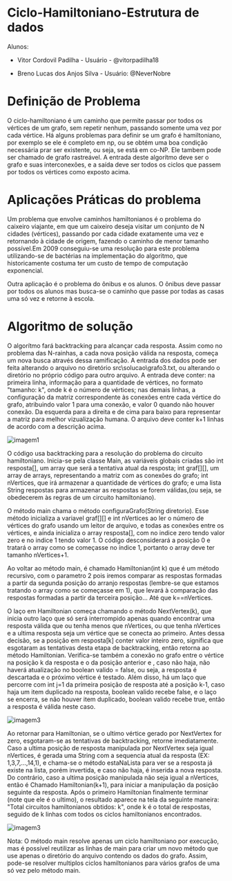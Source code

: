 # Ciclo-Hamiltoniano-Estrutura de dados
Alunos:

- Vitor Cordovil Padilha - Usuário - @vitorpadilha18

- Breno Lucas dos Anjos Silva  -  Usuário: @NeverNobre

# Definição de Problema
O ciclo-hamiltoniano é um caminho que permite passar por todos os vértices de um grafo, sem repetir nenhum, passando somente uma vez por cada vértice. Há alguns problemas para definir se um grafo é hamiltoniano, por exemplo se ele é completo em np, ou se obtém uma boa condição necessária prar ser existente, ou seja, se está em co-NP. Ele tambem pode ser chamado de grafo rastreável.
A entrada deste algorítmo deve ser o grafo e suas interconexões, e a saída deve ser todos os ciclos que passem por todos os vértices como exposto acima.

# Aplicações Práticas do problema
Um problema que envolve caminhos hamiltonianos é o problema do caixeiro viajante, em que um caixeiro deseja visitar um conjunto de N cidades (vértices), passando por cada cidade exatamente uma vez e retornando à cidade de origem, fazendo o caminho de menor tamanho possível.Em 2009 conseguiu-se uma resolução para este problema utilizando-se de bactérias na implementação do algoritmo, que historicamente costuma ter um custo de tempo de computação exponencial.

Outra aplicação é o problema do ônibus e os alunos. O ônibus deve passar por todos os alunos mas busca-se o caminho que passe por todas as casas uma só vez e retorne à escola.

# Algoritmo de solução
O algorítmo fará backtracking para alcançar cada resposta. Assim como no problema das N-rainhas, a cada nova posição válida na resposta, começa um nova busca através dessa ramificação.
A entrada dos dados pode ser feita alterando o arquivo no diretório src\solucao\grafo3.txt, ou alterando o diretório no próprio código para outro arquivo.
A entrada deve conter: na primeira linha, informação para a quantidade de vértices, no formato "tamanho: k", onde k é o número de vértices; nas demais linhas, a configuração da matriz correspondente às conexões entre cada vértice do grafo, atribuindo valor 1 para uma conexão, e valor 0 quando não houver conexão. Da esquerda para a direita e de cima para baixo para representar a matriz para melhor vizualização humana.
O arquivo deve conter k+1 linhas de acordo com a descrição acima.

![imagem1](https://user-images.githubusercontent.com/89496407/136312063-131361e9-fdea-4dbe-9141-7b24dbbbe3c7.JPG)

O código usa backtracking para a resolução do problema do circuito hamiltoniano.
Inicia-se pela classe Main, as variáveis globais criadas são int resposta[], um array que será a tentativa atual da resposta; int graf[][], um array de arrays, representando a matriz com as conexões do grafo; int nVertices, que irá armazenar a quantidade de vértices do grafo; e uma lista String respostas para armazenar as respostas se forem válidas,(ou seja, se obedecerem às regras de um circuito hamiltoniano).

O método main chama o método configuraGrafo(String diretorio). Esse método inicializa a variavel graf[][] e int nVertices ao ler o número de vértices do grafo usando um leitor de arquivo, e todas as conexões entre os vértices, e ainda inicializa o array resposta[], com no indice zero tendo valor zero e no indice 1 tendo valor 1. O código desconsiderará a posição 0 e tratará o array como se começasse no índice 1, portanto o array deve ter tamanho nVertices+1.

Ao voltar ao método main, é chamado Hamiltonian(int k) que é um método recursivo, com o parametro 2 pois iremos comparar as respostas formadas a partir da segunda posição do arranjo respostas (lembre-se que estamos tratando o array como se começasse em 1), que levará à comparação das respostas formadas a partir da terceira posição... Até que k==nVertices.

O laço em Hamiltonian começa chamando o método NextVertex(k), que inicia outro laço que só será interrompido apenas quando encontrar uma resposta válida que ou tenha menos que nVertices, ou que tenha nVertices e a ultima resposta seja um vértice que se conecta ao primeiro. Antes dessa decisão, se a posição em resposta[k] conter valor inteiro zero, significa que esgotaram as tentativas desta etapa de backtracking, então retorna ao método Hamiltonian. Verifica-se também a conexão no grafo entre o vértice na posição k da resposta e o da posição anterior e , caso não haja, não haverá atualização no boolean valido = false, ou seja, a resposta é descartada e o próximo vértice é testado. Além disso, há um laço que percorre com int j=1 da primeira posição de resposta até a posição k-1, caso haja um item duplicado na resposta, boolean valido recebe false, e o laço se encerra, se não houver item duplicado, boolean valido recebe true, então a resposta é válida neste caso.

![imagem3](https://user-images.githubusercontent.com/89496407/136312778-8e3c9121-60e7-4800-9592-8e0e8fc7d9c4.png)

Ao retornar para Hamiltonian, se o ultimo vértice gerado por NextVertex for zero, esgotaram-se as tentativas de backtracking, retorne imediatamente. Caso a ultima posição de resposta manipulada por NextVertex seja igual nVertices, é gerada uma String com a sequencia atual da resposta (EX: 1,3,7,...,14,1), e chama-se o método estaNaLista para ver se a resposta já existe na lista, porém invertida, e caso não haja, é inserida a nova resposta. Do contrário, caso a ultima posição manipulada não seja igual a nVertices, então é Chamado Hamiltonian(k+1), para iniciar a manipulação da posição seguinte da resposta.
Após o primeiro Hamiltonian finalmente terminar (note que ele é o ultimo), o resultado aparece na tela da seguinte maneira: "Total circuitos hamiltonianos obtidos: k", onde k é o total de respostas, seguido de k linhas com todos os ciclos hamiltonianos encontrados.

![imagem3](https://user-images.githubusercontent.com/89496407/136313092-285cdc7e-4312-4880-9f72-041aa5915f9a.JPG)

Nota: O método main resolve apenas um ciclo hamiltoniano por execução, mas é possível reutilizar as linhas de main para criar um novo método que use apenas o diretório do arquivo contendo os dados do grafo. Assim, pode-se resolver multiplos ciclos hamiltonianos para vários grafos de uma só vez pelo método main.
